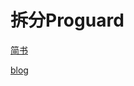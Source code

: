 # 拆分Proguard

[简书](http://www.jianshu.com/p/6db109f87bb1# "http://www.jianshu.com/p/6db109f87bb1#")

[blog](http://hacket.me/2016/07/26/Proguard%E6%8B%86%E5%88%86/  "http://hacket
.me/2016/07/26/Proguard%E6%8B%86%E5%88%86/")
